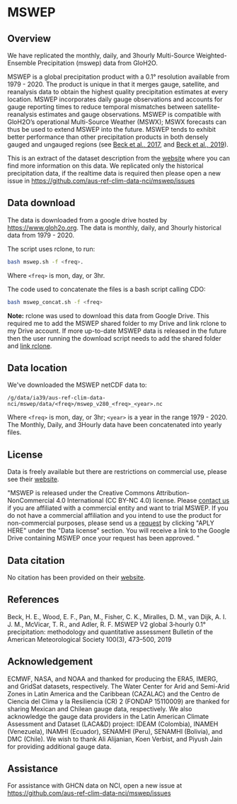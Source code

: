 # MSWEP

## Overview

We have replicated the monthly, daily, and 3hourly Multi-Source Weighted-Ensemble Precipitation (mswep) data from GloH2O.

MSWEP is a global precipitation product with a 0.1° resolution available from 1979 - 2020. The product is unique in that it merges gauge, satellite, and reanalysis data to obtain the highest quality precipitation estimates at every location. MSWEP incorporates daily gauge observations and accounts for gauge reporting times to reduce temporal mismatches between satellite-reanalysis estimates and gauge observations. MSWEP is compatible with GloH2O’s operational Multi-Source Weather (MSWX); MSWX forecasts can thus be used to extend MSWEP into the future. MSWEP tends to exhibit better performance than other precipitation products in both densely gauged and ungauged regions (see [Beck et al., 2017](https://hess.copernicus.org/articles/21/6201/2017/), and [Beck et al., 2019](https://hess.copernicus.org/articles/23/207/2019/)).

This is an extract of the dataset description from the [website](https://www.gloh2o.org/)
where you can find more information on this data. We replicated only the historical precipitation data, if the realtime data is required then please open a new issue in  https://github.com/aus-ref-clim-data-nci/mswep/issues

## Data download

The data is downloaded from a google drive hosted by https://www.gloh2o.org. The data is monthly, daily, and 3hourly historical data from 1979 - 2020.

The script uses rclone, to run: 

```bash
bash mswep.sh -f <freq>.
```

Where `<freq>` is mon, day, or 3hr.

The code used to concatenate the files is a bash script calling CDO:

```bash
bash mswep_concat.sh -f <freq>
```

**Note:** rclone was used to download this data from Google Drive. This required me to add the MSWEP shared folder to my Drive and link rclone to my Drive account. If more up-to-date MSWEP data is released in the future then the user running the download script needs to add the shared folder and [link rclone](https://www.youtube.com/watch?v=vPs9K_VC-lg).

## Data location

We've downloaded the MSWEP netCDF data to:
```
/g/data/ia39/aus-ref-clim-data-nci/mswep/data/<freq>/mswep_v280_<freq>_<year>.nc
```

Where `<freq>` is mon, day, or 3hr; `<year>` is a year in the range 1979 - 2020. The Monthly, Daily, and 3Hourly data have been concatenated into yearly files. 


## License

Data is freely available but there are restrictions on commercial use, please see their [website](https://www.gloh2o.org/).

"MSWEP is released under the Creative Commons Attribution-NonCommercial 4.0 International (CC BY-NC 4.0) license. Please [contact us](https://www.gloh2o.org/contact/) if you are affiliated with a commercial entity and want to trial MSWEP. If you do not have a commercial affiliation and you intend to use the product for non-commercial purposes, please send us a [request](https://www.gloh2o.org/) by clicking "APLY HERE" under the "Data license" section. You will receive a link to the Google Drive containing MSWEP once your request has been approved. "

## Data citation
No citation has been provided on their [website](https://www.gloh2o.org/).

## References

Beck, H. E., Wood, E. F., Pan, M., Fisher, C. K., Miralles, D. M., van Dijk, A. I. J. M., McVicar, T. R., and Adler, R. F. MSWEP V2 global 3‑hourly 0.1° precipitation: methodology and quantitative assessment Bulletin of the American Meteorological Society 100(3), 473–500, 2019

## Acknowledgement

ECMWF, NASA, and NOAA and thanked for producing the ERA5, IMERG, and GridSat datasets, respectively. The Water Center for Arid and Semi-Arid Zones in Latin America and the Caribbean (CAZALAC) and the Centro de Ciencia del Clima y la Resiliencia (CR) 2 (FONDAP 15110009) are thanked for sharing Mexican and Chilean gauge data, respectively. We also acknowledge the gauge data providers in the Latin American Climate Assessment and Dataset (LACA&D) project: IDEAM (Colombia), INAMEH (Venezuela), INAMHI (Ecuador), SENAMHI (Peru), SENAMHI (Bolivia), and DMC (Chile). We wish to thank Ali Alijanian, Koen Verbist, and Piyush Jain for providing additional gauge data. 

## Assistance

For assistance with GHCN data on NCI,
open a new issue at https://github.com/aus-ref-clim-data-nci/mswep/issues
